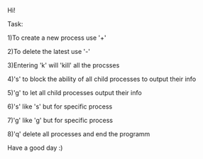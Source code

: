 Hi!

Task:

1)To create a new process use '+'

2)To delete the latest use '-'

3)Entering 'k' will 'kill' all the procsses

4)'s' to block the ability of all child processes to output their info

5)'g' to let all child processes output their info

6)'s<num>' like 's' but for specific process
  
7)'g<num>' like 'g' but for specific process
  
8)'q' delete all processes and end the programm
  
Have a good day :)
